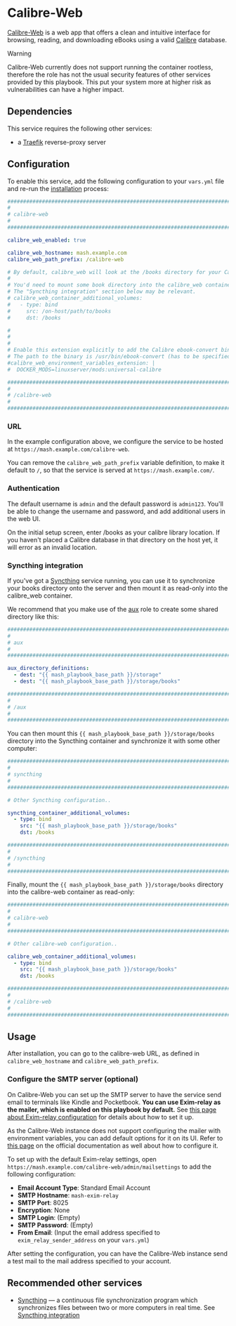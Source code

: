 <!--
SPDX-FileCopyrightText: 2024 Slavi Pantaleev
SPDX-FileCopyrightText: 2024 noah
SPDX-FileCopyrightText: 2024 - 2025 MASH project contributors
SPDX-FileCopyrightText: 2025 Suguru Hirahara

SPDX-License-Identifier: AGPL-3.0-or-later
-->

# Calibre-Web

[Calibre-Web](https://github.com/janeczku/calibre-web) is a web app that offers a clean and intuitive interface for browsing, reading, and downloading eBooks using a valid [Calibre](https://calibre-ebook.com/) database.

> [!WARNING]
> Calibre-Web currently does not support running the container rootless, therefore the role has not the usual security features of other services provided by this playbook. This put your system more at higher risk as vulnerabilities can have a higher impact.

## Dependencies

This service requires the following other services:

- a [Traefik](traefik.md) reverse-proxy server


## Configuration

To enable this service, add the following configuration to your `vars.yml` file and re-run the [installation](../installing.md) process:

```yaml
########################################################################
#                                                                      #
# calibre-web                                                          #
#                                                                      #
########################################################################

calibre_web_enabled: true

calibre_web_hostname: mash.example.com
calibre_web_path_prefix: /calibre-web

# By default, calibre_web will look at the /books directory for your Calibre database.
#
# You'd need to mount some book directory into the calibre_web container, like shown below.
# The "Syncthing integration" section below may be relevant.
# calibre_web_container_additional_volumes:
#   - type: bind
#     src: /on-host/path/to/books
#     dst: /books

#
#
#
# Enable this extension explicitly to add the Calibre ebook-convert binary (x64 only). Omit this variable for a lightweight image.
# The path to the binary is /usr/bin/ebook-convert (has to be specified in the web interface — also specify the path to Calibre binaries as well; usr/bin)
#calibre_web_environment_variables_extension: |
#  DOCKER_MODS=linuxserver/mods:universal-calibre

########################################################################
#                                                                      #
# /calibre-web                                                         #
#                                                                      #
########################################################################
```

### URL

In the example configuration above, we configure the service to be hosted at `https://mash.example.com/calibre-web`.

You can remove the `calibre_web_path_prefix` variable definition, to make it default to `/`, so that the service is served at `https://mash.example.com/`.

### Authentication

The default username is `admin` and the default password is `admin123`.
You'll be able to change the username and password, and add additional users in the web UI.

On the initial setup screen, enter /books as your calibre library location.
If you haven't placed a Calibre database in that directory on the host yet, it will error as an invalid location.

### Syncthing integration

If you've got a [Syncthing](syncthing.md) service running, you can use it to synchronize your books directory onto the server and then mount it as read-only into the calibre_web container.

We recommend that you make use of the [aux](auxiliary.md) role to create some shared directory like this:

```yaml
########################################################################
#                                                                      #
# aux                                                                  #
#                                                                      #
########################################################################

aux_directory_definitions:
  - dest: "{{ mash_playbook_base_path }}/storage"
  - dest: "{{ mash_playbook_base_path }}/storage/books"

########################################################################
#                                                                      #
# /aux                                                                 #
#                                                                      #
########################################################################
```

You can then mount this `{{ mash_playbook_base_path }}/storage/books` directory into the Syncthing container and synchronize it with some other computer:

```yaml
########################################################################
#                                                                      #
# syncthing                                                            #
#                                                                      #
########################################################################

# Other Syncthing configuration..

syncthing_container_additional_volumes:
  - type: bind
    src: "{{ mash_playbook_base_path }}/storage/books"
    dst: /books

########################################################################
#                                                                      #
# /syncthing                                                           #
#                                                                      #
########################################################################
```

Finally, mount the `{{ mash_playbook_base_path }}/storage/books` directory into the calibre-web container as read-only:

```yaml
########################################################################
#                                                                      #
# calibre-web                                                          #
#                                                                      #
########################################################################

# Other calibre-web configuration..

calibre_web_container_additional_volumes:
  - type: bind
    src: "{{ mash_playbook_base_path }}/storage/books"
    dst: /books

########################################################################
#                                                                      #
# /calibre-web                                                         #
#                                                                      #
########################################################################
```

## Usage

After installation, you can go to the calibre-web URL, as defined in `calibre_web_hostname` and `calibre_web_path_prefix`.

### Configure the SMTP server (optional)

On Calibre-Web you can set up the SMTP server to have the service send email to terminals like Kindle and Pocketbook. **You can use Exim-relay as the mailer, which is enabled on this playbook by default.** See [this page about Exim-relay configuration](exim-relay.md) for details about how to set it up.

As the Calibre-Web instance does not support configuring the mailer with environment variables, you can add default options for it on its UI. Refer to [this page](https://github.com/janeczku/calibre-web/wiki/Setup-Mailserver) on the official documentation as well about how to configure it.

To set up with the default Exim-relay settings, open `https://mash.example.com/calibre-web/admin/mailsettings` to add the following configuration:

- **Email Account Type**: Standard Email Account
- **SMTP Hostname**: `mash-exim-relay`
- **SMTP Port**: 8025
- **Encryption**: None
- **SMTP Login**: (Empty)
- **SMTP Password**: (Empty)
- **From Email**: (Input the email address specified to `exim_relay_sender_address` on your `vars.yml`)

After setting the configuration, you can have the Calibre-Web instance send a test mail to the mail address specified to your account.

## Recommended other services

- [Syncthing](syncthing.md) — a continuous file synchronization program which synchronizes files between two or more computers in real time. See [Syncthing integration](#syncthing-integration)

